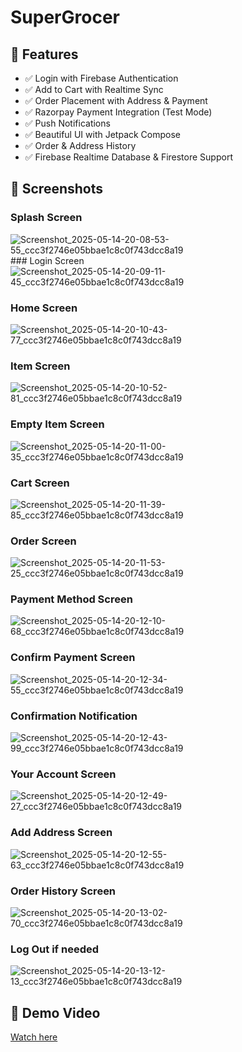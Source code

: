 # SuperGrocer

## 🚀 Features
- ✅ Login with Firebase Authentication
- ✅ Add to Cart with Realtime Sync
- ✅ Order Placement with Address & Payment
- ✅ Razorpay Payment Integration (Test Mode)
- ✅ Push Notifications 
- ✅ Beautiful UI with Jetpack Compose
- ✅ Order & Address History
- ✅ Firebase Realtime Database & Firestore Support

## 📱 Screenshots
### Splash Screen
![Screenshot_2025-05-14-20-08-53-55_ccc3f2746e05bbae1c8c0f743dcc8a19](https://github.com/user-attachments/assets/87e165b4-1f7d-4c5a-a4f1-b2495b5249c2) ### Login Screen ![Screenshot_2025-05-14-20-09-11-45_ccc3f2746e05bbae1c8c0f743dcc8a19](https://github.com/user-attachments/assets/a2602f55-b751-490f-b3e5-881bff918bb1)

### Home Screen
![Screenshot_2025-05-14-20-10-43-77_ccc3f2746e05bbae1c8c0f743dcc8a19](https://github.com/user-attachments/assets/365950f2-6c12-475c-81d3-9ee7d0d069d1)

### Item Screen
![Screenshot_2025-05-14-20-10-52-81_ccc3f2746e05bbae1c8c0f743dcc8a19](https://github.com/user-attachments/assets/29029e9e-ac19-408c-a756-cc3eec3464a8)

### Empty Item Screen
![Screenshot_2025-05-14-20-11-00-35_ccc3f2746e05bbae1c8c0f743dcc8a19](https://github.com/user-attachments/assets/1d74c244-6f72-4636-b78d-7e8bc07a5634)

### Cart Screen
![Screenshot_2025-05-14-20-11-39-85_ccc3f2746e05bbae1c8c0f743dcc8a19](https://github.com/user-attachments/assets/e40b3ac2-e0c0-444b-92cd-96021a080d7e)

### Order Screen
![Screenshot_2025-05-14-20-11-53-25_ccc3f2746e05bbae1c8c0f743dcc8a19](https://github.com/user-attachments/assets/c2736669-d188-48b9-aeb6-0123b0eccb02)

### Payment Method Screen
![Screenshot_2025-05-14-20-12-10-68_ccc3f2746e05bbae1c8c0f743dcc8a19](https://github.com/user-attachments/assets/33f3119a-1887-46f7-86d3-4d5956a81fc5)

### Confirm Payment Screen
![Screenshot_2025-05-14-20-12-34-55_ccc3f2746e05bbae1c8c0f743dcc8a19](https://github.com/user-attachments/assets/6b72cfa2-aa06-40b1-8a8c-c2c182e74e11)

### Confirmation Notification
![Screenshot_2025-05-14-20-12-43-99_ccc3f2746e05bbae1c8c0f743dcc8a19](https://github.com/user-attachments/assets/60992589-57cc-4041-834d-db8b213a316c)

### Your Account Screen
![Screenshot_2025-05-14-20-12-49-27_ccc3f2746e05bbae1c8c0f743dcc8a19](https://github.com/user-attachments/assets/12725e07-437a-447d-8fe3-3e1fb32dcc25)

### Add Address Screen
![Screenshot_2025-05-14-20-12-55-63_ccc3f2746e05bbae1c8c0f743dcc8a19](https://github.com/user-attachments/assets/d7cbc0dd-9404-49d5-91fb-fb2685d7e70c)

### Order History Screen
![Screenshot_2025-05-14-20-13-02-70_ccc3f2746e05bbae1c8c0f743dcc8a19](https://github.com/user-attachments/assets/7d14dedc-174a-412f-bf06-c7974fe6afe1)

### Log Out if needed
![Screenshot_2025-05-14-20-13-12-13_ccc3f2746e05bbae1c8c0f743dcc8a19](https://github.com/user-attachments/assets/d5d543f6-90d3-49a9-b4cf-7e508e723b11)



## 🎥 Demo Video
   [Watch here](https://youtu.be/orEYaSXjmew?si=7_bJLE1G0U3AokRi)


